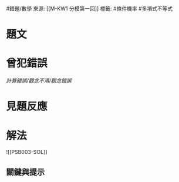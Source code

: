 #錯題/數學 
來源: [[M-KW1 分模第一回]]
標籤: #條件機率 #多項式不等式

# 題文

# 曾犯錯誤
*計算錯誤/觀念不清/觀念錯誤*

# 見題反應

# 解法
![[PSB003-SOL]]

## 關鍵與提示